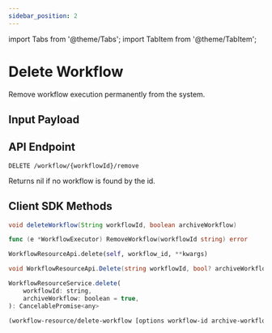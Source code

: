 ```yaml
---
sidebar_position: 2
---
```


import Tabs from '@theme/Tabs';
import TabItem from '@theme/TabItem';

# Delete Workflow

Remove workflow execution permanently from the system.

## Input Payload

## API Endpoint
```
DELETE /workflow/{workflowId}/remove
```

Returns nil if no workflow is found by the id.

## Client SDK Methods

<Tabs>
<TabItem value="Java" label="Java">

```java
void deleteWorkflow(String workflowId, boolean archiveWorkflow)
```

</TabItem>
<TabItem value="Golang" label="Golang">

```go
func (e *WorkflowExecutor) RemoveWorkflow(workflowId string) error
```

</TabItem>
<TabItem value="Python" label="Python">

```python
WorkflowResourceApi.delete(self, workflow_id, **kwargs)
```

</TabItem>
<TabItem value="CSharp" label="CSharp">

```csharp
void WorkflowResourceApi.Delete(string workflowId, bool? archiveWorkflow = null)
```

</TabItem>
<TabItem value="Javascript" label="Javascript">

```javascript
WorkflowResourceService.delete(
    workflowId: string,
    archiveWorkflow: boolean = true,
): CancelablePromise<any>
```

</TabItem>
<TabItem value="Clojure" label="Clojure">

```clojure
(workflow-resource/delete-workflow [options workflow-id archive-workflow])
```

</TabItem>
</Tabs>